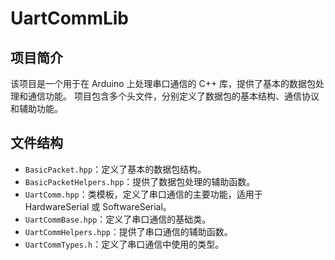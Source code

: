 # UartCommLib

## 项目简介
该项目是一个用于在 Arduino 上处理串口通信的 C++ 库，提供了基本的数据包处理和通信功能。
项目包含多个头文件，分别定义了数据包的基本结构、通信协议和辅助功能。

## 文件结构
- `BasicPacket.hpp`：定义了基本的数据包结构。
- `BasicPacketHelpers.hpp`：提供了数据包处理的辅助函数。
- `UartComm.hpp`：类模板，定义了串口通信的主要功能，适用于 HardwareSerial 或 SoftwareSerial。
- `UartCommBase.hpp`：定义了串口通信的基础类。
- `UartCommHelpers.hpp`：提供了串口通信的辅助函数。
- `UartCommTypes.h`：定义了串口通信中使用的类型。

